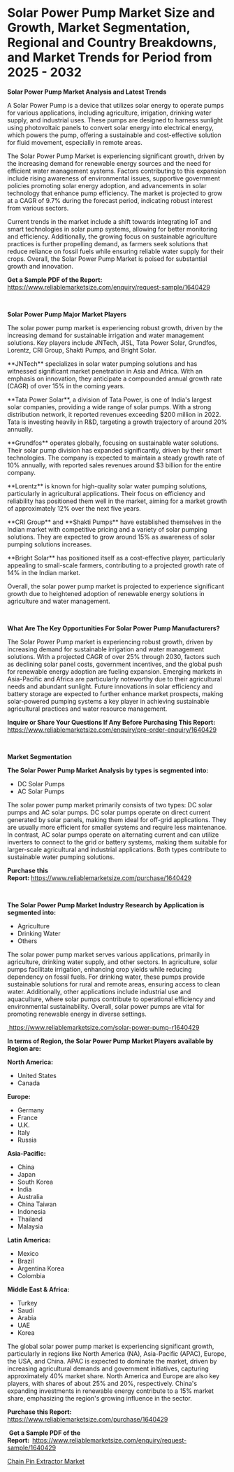 <p><h1>Solar Power Pump Market Size and Growth, Market Segmentation, Regional and Country Breakdowns, and Market Trends for Period from 2025 -  2032</h1></p><p><strong>Solar Power Pump Market Analysis and Latest Trends</strong></p>
<p><p>A Solar Power Pump is a device that utilizes solar energy to operate pumps for various applications, including agriculture, irrigation, drinking water supply, and industrial uses. These pumps are designed to harness sunlight using photovoltaic panels to convert solar energy into electrical energy, which powers the pump, offering a sustainable and cost-effective solution for fluid movement, especially in remote areas.</p><p>The Solar Power Pump Market is experiencing significant growth, driven by the increasing demand for renewable energy sources and the need for efficient water management systems. Factors contributing to this expansion include rising awareness of environmental issues, supportive government policies promoting solar energy adoption, and advancements in solar technology that enhance pump efficiency. The market is projected to grow at a CAGR of 9.7% during the forecast period, indicating robust interest from various sectors.</p><p>Current trends in the market include a shift towards integrating IoT and smart technologies in solar pump systems, allowing for better monitoring and efficiency. Additionally, the growing focus on sustainable agriculture practices is further propelling demand, as farmers seek solutions that reduce reliance on fossil fuels while ensuring reliable water supply for their crops. Overall, the Solar Power Pump Market is poised for substantial growth and innovation.</p></p>
<p><strong>Get a Sample PDF of the Report:&nbsp;</strong> <a href="https://www.reliablemarketsize.com/enquiry/request-sample/1640429?utm_campaign=2278&utm_medium=2&utm_source=Github&utm_content=ia&utm_term=17022025&utm_id=solar-power-pump">https://www.reliablemarketsize.com/enquiry/request-sample/1640429</a></p>
<p>&nbsp;</p>
<p><strong>Solar Power Pump Major Market Players</strong></p>
<p><p>The solar power pump market is experiencing robust growth, driven by the increasing demand for sustainable irrigation and water management solutions. Key players include JNTech, JISL, Tata Power Solar, Grundfos, Lorentz, CRI Group, Shakti Pumps, and Bright Solar.</p><p>**JNTech** specializes in solar water pumping solutions and has witnessed significant market penetration in Asia and Africa. With an emphasis on innovation, they anticipate a compounded annual growth rate (CAGR) of over 15% in the coming years.</p><p>**Tata Power Solar**, a division of Tata Power, is one of India's largest solar companies, providing a wide range of solar pumps. With a strong distribution network, it reported revenues exceeding $200 million in 2022. Tata is investing heavily in R&D, targeting a growth trajectory of around 20% annually.</p><p>**Grundfos** operates globally, focusing on sustainable water solutions. Their solar pump division has expanded significantly, driven by their smart technologies. The company is expected to maintain a steady growth rate of 10% annually, with reported sales revenues around $3 billion for the entire company.</p><p>**Lorentz** is known for high-quality solar water pumping solutions, particularly in agricultural applications. Their focus on efficiency and reliability has positioned them well in the market, aiming for a market growth of approximately 12% over the next five years.</p><p>**CRI Group** and **Shakti Pumps** have established themselves in the Indian market with competitive pricing and a variety of solar pumping solutions. They are expected to grow around 15% as awareness of solar pumping solutions increases.</p><p>**Bright Solar** has positioned itself as a cost-effective player, particularly appealing to small-scale farmers, contributing to a projected growth rate of 14% in the Indian market.</p><p>Overall, the solar power pump market is projected to experience significant growth due to heightened adoption of renewable energy solutions in agriculture and water management.</p></p>
<p>&nbsp;</p>
<p><strong>What Are The Key Opportunities For Solar Power Pump Manufacturers?</strong></p>
<p><p>The Solar Power Pump market is experiencing robust growth, driven by increasing demand for sustainable irrigation and water management solutions. With a projected CAGR of over 25% through 2030, factors such as declining solar panel costs, government incentives, and the global push for renewable energy adoption are fueling expansion. Emerging markets in Asia-Pacific and Africa are particularly noteworthy due to their agricultural needs and abundant sunlight. Future innovations in solar efficiency and battery storage are expected to further enhance market prospects, making solar-powered pumping systems a key player in achieving sustainable agricultural practices and water resource management.</p></p>
<p><strong>Inquire or Share Your Questions If Any Before Purchasing This Report:</strong> <a href="https://www.reliablemarketsize.com/enquiry/pre-order-enquiry/1640429?utm_campaign=2278&utm_medium=2&utm_source=Github&utm_content=ia&utm_term=17022025&utm_id=solar-power-pump">https://www.reliablemarketsize.com/enquiry/pre-order-enquiry/1640429</a></p>
<p>&nbsp;</p>
<p><strong>Market Segmentation</strong></p>
<p><strong>The Solar Power Pump Market Analysis by types is segmented into:</strong></p>
<p><ul><li>DC Solar Pumps</li><li>AC Solar Pumps</li></ul></p>
<p><p>The solar power pump market primarily consists of two types: DC solar pumps and AC solar pumps. DC solar pumps operate on direct current generated by solar panels, making them ideal for off-grid applications. They are usually more efficient for smaller systems and require less maintenance. In contrast, AC solar pumps operate on alternating current and can utilize inverters to connect to the grid or battery systems, making them suitable for larger-scale agricultural and industrial applications. Both types contribute to sustainable water pumping solutions.</p></p>
<p><strong>Purchase this Report:&nbsp;</strong><a href="https://www.reliablemarketsize.com/purchase/1640429?utm_campaign=2278&utm_medium=2&utm_source=Github&utm_content=ia&utm_term=17022025&utm_id=solar-power-pump">https://www.reliablemarketsize.com/purchase/1640429</a></p>
<p>&nbsp;</p>
<p><strong>The Solar Power Pump Market Industry Research by Application is segmented into:</strong></p>
<p><ul><li>Agriculture</li><li>Drinking Water</li><li>Others</li></ul></p>
<p><p>The solar power pump market serves various applications, primarily in agriculture, drinking water supply, and other sectors. In agriculture, solar pumps facilitate irrigation, enhancing crop yields while reducing dependency on fossil fuels. For drinking water, these pumps provide sustainable solutions for rural and remote areas, ensuring access to clean water. Additionally, other applications include industrial use and aquaculture, where solar pumps contribute to operational efficiency and environmental sustainability. Overall, solar power pumps are vital for promoting renewable energy in diverse settings.</p></p>
<p><a href="https://www.reliablemarketsize.com/solar-power-pump-r1640429?utm_campaign=2278&utm_medium=2&utm_source=Github&utm_content=ia&utm_term=17022025&utm_id=solar-power-pump">&nbsp;https://www.reliablemarketsize.com/solar-power-pump-r1640429</a></p>
<p><strong>In terms of Region, the Solar Power Pump Market Players available by Region are:</strong></p>
<p>
    <p> <strong> North America: </strong>
        <ul>
            <li>United States</li>
            <li>Canada</li>
        </ul>
        </p> 
    <p> <strong> Europe: </strong>
        <ul>
            <li>Germany</li>
            <li>France</li>
            <li>U.K.</li>
            <li>Italy</li>
            <li>Russia</li>
        </ul>
        </p> 
    <p> <strong> Asia-Pacific: </strong>
        <ul>
            <li>China</li>
            <li>Japan</li>
            <li>South Korea</li>
            <li>India</li>
            <li>Australia</li>
            <li>China Taiwan</li>
            <li>Indonesia</li>
            <li>Thailand</li>
            <li>Malaysia</li>
        </ul>
        </p> 
    <p> <strong> Latin America: </strong>
        <ul>
            <li>Mexico</li>
            <li>Brazil</li>
            <li>Argentina Korea</li>
            <li>Colombia</li>
        </ul>
        </p> 
    <p> <strong> Middle East & Africa: </strong>
        <ul>
            <li>Turkey</li>
            <li>Saudi</li>
            <li>Arabia</li>
            <li>UAE</li>
            <li>Korea</li>
        </ul>
    </p>
    </p>
<p><p>The global solar power pump market is experiencing significant growth, particularly in regions like North America (NA), Asia-Pacific (APAC), Europe, the USA, and China. APAC is expected to dominate the market, driven by increasing agricultural demands and government initiatives, capturing approximately 40% market share. North America and Europe are also key players, with shares of about 25% and 20%, respectively. China's expanding investments in renewable energy contribute to a 15% market share, emphasizing the region's growing influence in the sector.</p></p>
<p><strong>Purchase this Report: </strong><a href="https://www.reliablemarketsize.com/purchase/1640429?utm_campaign=2278&utm_medium=2&utm_source=Github&utm_content=ia&utm_term=17022025&utm_id=solar-power-pump">https://www.reliablemarketsize.com/purchase/1640429</a></p>
<p>&nbsp;<strong>Get a Sample PDF of the Report:&nbsp;&nbsp;</strong><a href="https://www.reliablemarketsize.com/enquiry/request-sample/1640429?utm_campaign=2278&utm_medium=2&utm_source=Github&utm_content=ia&utm_term=17022025&utm_id=solar-power-pump">https://www.reliablemarketsize.com/enquiry/request-sample/1640429</a></p>
<p><strong></strong></p>
<p><p><a href="https://github.com/sholympia197070/Market-Research-Report-List-1/blob/main/chain-pin-extractor-market.md?utm_campaign=2278&utm_medium=2&utm_source=Github&utm_content=ia&utm_term=17022025&utm_id=solar-power-pump">Chain Pin Extractor Market</a></p></p>